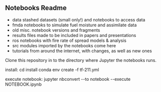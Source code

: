 ## Notebooks Readme

* data      stashed datasets (small only!) and notebooks to access data
* fmda      notebooks to simulate fuel moisture and assimilate data
* old       misc. notebook versions and fragments
* results   files made to be included in papers and presentations
* ros       notebooks with fire rate of spread models & analysis
* src       modules imported by the notebooks come here       
* tutorials from around the internet, with changes, as well as new ones

Clone this repository in to the directory where Jupyter the notebooks runs. 

install:
cd  install
conda env create -f tf-211.yml

execute notebook:
jupyter nbconvert --to notebook --execute NOTEBOOK.ipynb


